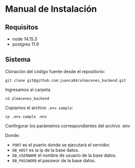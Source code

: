 Manual de Instalación
=====================

Requisitos
----------

* node 14.15.3
* postgres 11.9

Sistema
-------

Clonación del código fuente desde el repositorio:

```consola
git clone git@github.com:juanca84/almacenes_backend.git
```

Ingresamos al carpeta
```console
cd almacenes_backend
```

Copiamos el archivo `.env.sample`:

```console
cp .env.sample .env
```

Confirgurar los parámetros correspondientes del archivo .env

Donde:

* `PORT` es el puerto donde se ejecutará el servidor.
* `DB_HOST` es la ip de la base datos.
* `DB_USERNAME` el nombre de usuario de la base datos.
* `DB_PASSWORD` el passwor de la base datos.


